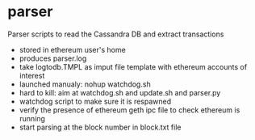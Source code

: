 # parser
Parser scripts to read the Cassandra DB and extract transactions

- stored in ethereum user's home
- produces parser.log
- take logtodb.TMPL as imput file template with ethereum accounts of interest
- launched manualy: nohup watchdog.sh
- hard to kill: aim at watchdog.sh and update.sh and parser.py
- watchdog script to make sure it is respawned
- verify the presence of ethereum geth ipc file to check ethereum is running
- start parsing at the block number in block.txt file
